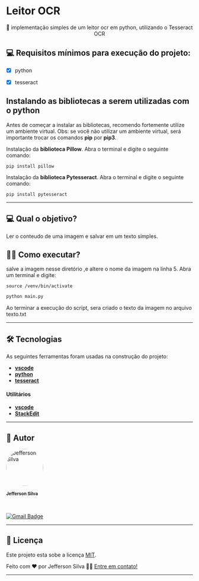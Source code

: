   

# Leitor OCR

<p  align="center">🚀 implementação simples de um leitor ocr em python, utilizando o Tesseract OCR</p>

  

## 💻 Requisitos mínimos para execução do projeto:

- [x] python

- [x] tesseract



## Instalando as bibliotecas a serem utilizadas com o python

Antes de começar a instalar as bibliotecas, recomendo fortemente utilize um ambiente virtual.
Obs: se você não utilizar um ambiente virtual, será importante trocar os comandos  **pip**  por  **pip3**.

Instalação da  **biblioteca Pillow**. Abra o terminal e digite o seguinte comando:

```
pip install pillow

```

Instalação da  **biblioteca Pytesseract**. Abra o terminal e digite o seguinte comando:

```
pip install pytesseract
```

  

---

## 💻 Qual o objetivo?

Ler o conteudo de uma imagem e salvar em um texto simples.

## 🏃🏿 Como executar?

salve a imagem nesse diretório ,e altere o nome da imagem na linha 5.
Abra um terminal e digite:
```
source /venv/bin/activate
```
```python
python main.py
```

Ao terminar a execução do script, sera criado o texto da imagem no arquivo texto.txt

---
  
  
  

## 🛠 Tecnologias

  

As seguintes ferramentas foram usadas na construção do projeto:

- **[vscode](https://code.visualstudio.com/)**
- **[python](https://www.python.org/)**
- **[tesseract](https://tesseract-ocr.github.io/)**

  

#### **Utilitários**

- **[vscode](https://code.visualstudio.com/)**
- **[StackEdit](https://stackedit.io/)**


---

  

## 🦸 Autor

  

<img  style="border-radius: 80%;"  src="https://s.gravatar.com/avatar/2b983373f2c8d2539dba1a03125ac98f?s=500"  width="100px;"  alt="Jefferson Silva"/>

<br />

<sub><b>Jefferson Silva </b></sub></a>

<br />

  

[![Gmail Badge](https://img.shields.io/badge/-jefferson.admsistemas@gmail.com-c14438?style=flat-square&logo=Gmail&logoColor=white&link=mailto:jefferson.admsistemas@gmail.com )](mailto:jefferson.admsistemas@gmail.com)

  

---

  

## 📝 Licença

  

Este projeto esta sobe a licença [MIT](./LICENSE).

  

Feito com ❤️ por Jefferson Silva 👋🏽 [Entre em contato!](mailto:jefferson.admsistemas@gmail.com )

  

---

